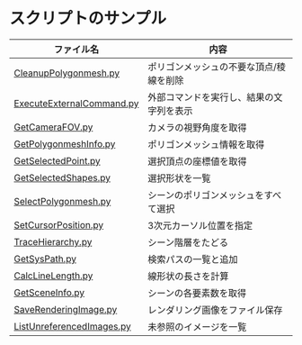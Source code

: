 # スクリプトのサンプル

|ファイル名|内容|
|--|--|
|[CleanupPolygonmesh.py](./CleanupPolygonmesh.py)|ポリゴンメッシュの不要な頂点/稜線を削除|
|[ExecuteExternalCommand.py](./ExecuteExternalCommand.py)|外部コマンドを実行し、結果の文字列を表示|
|[GetCameraFOV.py](./GetCameraFOV.py)|カメラの視野角度を取得|
|[GetPolygonmeshInfo.py](./GetPolygonmeshInfo.py)|ポリゴンメッシュ情報を取得|
|[GetSelectedPoint.py](./GetSelectedPoint.py)|選択頂点の座標値を取得|
|[GetSelectedShapes.py](./GetSelectedShapes.py)|選択形状を一覧|
|[SelectPolygonmesh.py](./SelectPolygonmesh.py)|シーンのポリゴンメッシュをすべて選択|
|[SetCursorPosition.py](./SetCursorPosition.py)|3次元カーソル位置を指定|
|[TraceHierarchy.py](./TraceHierarchy.py)|シーン階層をたどる|
|[GetSysPath.py](./GetSysPath.py)|検索パスの一覧と追加|
|[CalcLineLength.py](./CalcLineLength.py)|線形状の長さを計算|
|[GetSceneInfo.py](./GetSceneInfo.py)|シーンの各要素数を取得|
|[SaveRenderingImage.py](./SaveRenderingImage.py)|レンダリング画像をファイル保存|
|[ListUnreferencedImages.py](./ListUnreferencedImages.py)|未参照のイメージを一覧|

